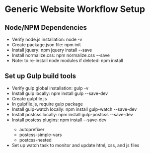 # Generic Website Workflow Setup

## Node/NPM Dependencies
* Verify node.js installation: node -v
* Create package.json file: npm init
* Install jquery: npm jquery install --save
* Install normalize.css: npm normalize.css --save
* Note: to re-install node modules if deleted: npm install

## Set up Gulp build tools
* Verify gulp global installation: gulp -v
* Install gulp locally: npm install gulp --save-dev
* Create gulpfile.js
* In gulpfile.js, require gulp package
* Install gulp-watch locally: npm install gulp-watch --save-dev
* Install postcss locally: npm install gulp-postcss --save-dev
* Install postcss plugins: npm install <plug-in> --save-dev
  * autoprefixer
  * postcss-simple-vars
  * postcss-nested
* Set up watch task to monitor and update html, css, and js files
